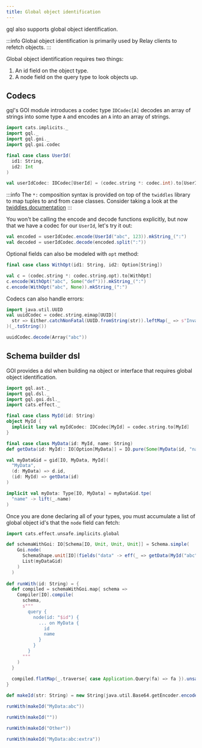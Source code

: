 ```yaml
---
title: Global object identification
---
```

gql also supports global object identification.

:::info
Global object identification is primarily used by Relay clients to refetch objects.
:::

Global object identification requires two things:
 1. An id field on the object type.
 2. A node field on the query type to look objects up.

## Codecs
gql's GOI module introduces a codec type `IDCodec[A]` decodes an array of strings into some type `A` and encodes an `A` into an array of strings.
```scala mdoc:silent
import cats.implicits._
import gql._
import gql.goi._
import gql.goi.codec

final case class UserId(
  id1: String,
  id2: Int
)

val userIdCodec: IDCodec[UserId] = (codec.string *: codec.int).to[UserId]
```

:::info
The `*:` composition syntax is provided on top of the `twiddles` library to map tuples to and from case classes.
Consider taking a look at the [twiddles documentation](https://github.com/typelevel/twiddles)
:::

You won't be calling the encode and decode functions explicitly, but now that we have a codec for our `UserId`, let's try it out:
```scala mdoc
val encoded = userIdCodec.encode(UserId("abc", 123)).mkString_(":")
val decoded = userIdCodec.decode(encoded.split(":"))
```

Optional fields can also be modeled with `opt` method:
```scala mdoc:nest
final case class WithOpt(id1: String, id2: Option[String])

val c = (codec.string *: codec.string.opt).to[WithOpt]
c.encode(WithOpt("abc", Some("def"))).mkString_(":")
c.encode(WithOpt("abc", None)).mkString_(":")
```

Codecs can also handle errors:
```scala mdoc:nest
import java.util.UUID
val uuidCodec = codec.string.eimap[UUID](
  str => Either.catchNonFatal(UUID.fromString(str)).leftMap(_ => s"Invalid UUID '$str'"),
)(_.toString())

uuidCodec.decode(Array("abc"))
```

## Schema builder dsl
GOI provides a dsl when building na object or interface that requires global object identification.
```scala mdoc:silent
import gql.ast._
import gql.dsl._
import gql.goi.dsl._
import cats.effect._

final case class MyId(id: String)
object MyId {
  implicit lazy val myIdCodec: IDCodec[MyId] = codec.string.to[MyId]
}

final case class MyData(id: MyId, name: String)
def getData(id: MyId): IO[Option[MyData]] = IO.pure(Some(MyData(id, "name")))

val myDataGid = gid[IO, MyData, MyId](
  "MyData",
  (d: MyData) => d.id,
  (id: MyId) => getData(id)
)

implicit val myData: Type[IO, MyData] = myDataGid.tpe(
  "name" -> lift(_.name)
)
```

Once you are done declaring all of your types, you must accumulate a list of global object id's that the `node` field can fetch:
```scala mdoc:nest
import cats.effect.unsafe.implicits.global

def schemaWithGoi: IO[Schema[IO, Unit, Unit, Unit]] = Schema.simple(
    Goi.node(
      SchemaShape.unit[IO](fields("data" -> eff(_ => getData(MyId("abc"))))), 
      List(myDataGid)
    )
  )
  
def runWith(id: String) = {
  def compiled = schemaWithGoi.map{ schema =>
    Compiler[IO].compile(
      schema,
      s"""
        query {
          node(id: "$id") {
            ... on MyData {
              id
              name
            }
          }
        }
      """
    )
  }
    
  compiled.flatMap(_.traverse{ case Application.Query(fa) => fa }).unsafeRunSync()
}

def makeId(str: String) = new String(java.util.Base64.getEncoder.encode(str.getBytes()))

runWith(makeId("MyData:abc"))

runWith(makeId(""))

runWith(makeId("Other"))

runWith(makeId("MyData:abc:extra"))
```

